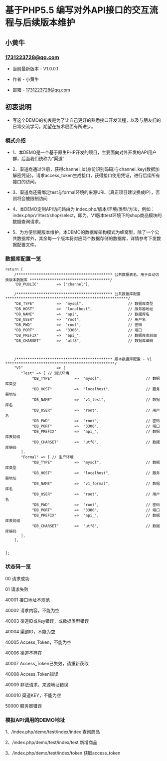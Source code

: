 基于PHP5.5 编写对外API接口的交互流程与后续版本维护
===============================================
小黄牛
-----------------------------------------------

### 1731223728@qq.com 

+ 当前最新版本 - V1.0.0.1

+ 作者 - 小黄牛

+ 邮箱 - 1731223728@qq.com     


## 初衷说明

+ 写这个DEMO的初衷是为了让自己更好的熟悉接口开发流程，以及与朋友们的日常交流学习，期望在技术层面有所进步。


### 模式介绍

+ 1、本DEMO是一个基于原生PHP开发的项目，主要面向对外开发的API用户群，后面我们统称为“渠道”

+ 2、渠道商通过注册，获得channel_id(身份识别码码)与channel_key(数据加解密凭证)，请求access_token生成接口，获得接口使用凭证，进行后续所有接口的访问。

+ 3、渠道商还需绑定test与formal环境的来源URL（真正项目建议换成IP），否则将会被限制访问

+ 4、本DEMO定制API访问路由为 index.php/版本/环境/类型/方法，例如：index.php/v1/test/shop/select，即为，V1版本test环境下的shop商品模块的数据查询请求。

+ 5、为方便后期版本维护，本DEMO的数据库架构模式为蜂窝型，除了一个公共数据库外，其余每一个版本将对应两个数据存储的数据库，详情参考下发数据配置文件。


### 数据库配置一览

```
return [
    /******************************************* 公共数据表名，用于自动切换版本数据库 ************************************/
    'DB_PUBLIC'        => ['channel'],

    /******************************************* 公共数据库配置  *******************************************************/
	"DB_TYPE"          =>  "mysql",     		  	   // 数据库类型
	"DB_HOST"          =>  "localhost", 		   	   // 服务器地址
	"DB_NAME"          =>  "api",      		  	       // 数据库名
	"DB_USER"          =>  "root",   			  	   // 用户名
	"DB_PWD"           =>  "root",       			   // 密码
	"DB_PORT"          =>  "3306",       		  	   // 端口
	"DB_PREFIX"        =>  "api_",    				   // 数据库表前缀
	"DB_CHARSET"       =>  "utf8",   			  	   // 数据库编码



    /******************************************* 版本数据库配置 - V1  *************************************************/
    "V1"               => [
       "Test" => [ // 测试环境
            "DB_TYPE"          =>  "mysql",     		  	   // 数据库类型
            "DB_HOST"          =>  "localhost", 		   	   // 服务器地址
            "DB_NAME"          =>  "v1_test",      		  	   // 数据库名
            "DB_USER"          =>  "root",   			  	   // 用户名
            "DB_PWD"           =>  "root",       			   // 密码
            "DB_PORT"          =>  "3306",       		  	   // 端口
            "DB_PREFIX"        =>  "api_",    				   // 数据库表前缀
            "DB_CHARSET"       =>  "utf8",   			  	   // 数据库编码
       ],
       "Formal" => [ // 生产环境
            "DB_TYPE"          =>  "mysql",     		  	   // 数据库类型
            "DB_HOST"          =>  "localhost", 		   	   // 服务器地址
            "DB_NAME"          =>  "v1_formal",      		   // 数据库名
            "DB_USER"          =>  "root",   			  	   // 用户名
            "DB_PWD"           =>  "root",       			   // 密码
            "DB_PORT"          =>  "3306",       		  	   // 端口
            "DB_PREFIX"        =>  "api_",    				   // 数据库表前缀
            "DB_CHARSET"       =>  "utf8",   			  	   // 数据库编码
       ],
    ],


];
````

### 状态码一览

00        请求成功

01        请求失败

40001     接口地址不规范                               

40002     请求内容，不能为空                            

40003     渠道ID或Key错误，或数据类型错误              

40004     渠道ID，不能为空                              

40005     Access_Token，不能为空                        

40006     渠道不存在                                    

40007     Access_Token已失效，请重新获取                

40008     Access_Token错误                              

40009     非法请求，来源地址错误                        

400010    渠道KEY，不能为空                            

50000     服务器错误 


### 模拟API调用的DEMO地址

1、/index.php/demo/test/index/index    查询商品

2、/index.php/demo/test/index/test     新增商品

3、/index.php/demo/test/index/token    获取access_token